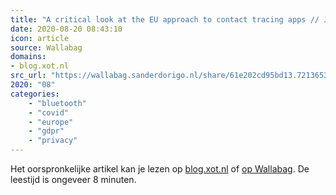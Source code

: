 ```yaml
---
title: "A critical look at the EU approach to contact tracing apps // Jaap-Henk Hoepman"
date: 2020-08-20 08:43:10
icon: article
source: Wallabag
domains:
- blog.xot.nl
src_url: "https://wallabag.sanderdorigo.nl/share/61e202cd95bd13.72136534"
2020: "08"
categories:
    - "bluetooth"
    - "covid"
    - "europe"
    - "gdpr"
    - "privacy"
---
```

Het oorspronkelijke artikel kan je lezen op [blog.xot.nl](https://blog.xot.nl/2020/04/17/a-critical-look-at-the-eu-approach-to-contact-tracing-apps/) of [op Wallabag](https://wallabag.sanderdorigo.nl/share/61e202cd95bd13.72136534). De leestijd is ongeveer 8 minuten.